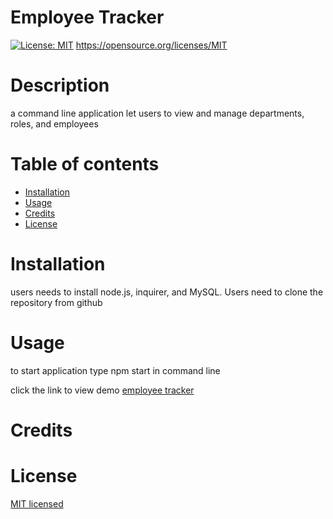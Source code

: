 # Employee Tracker

  [![License: MIT](https://img.shields.io/badge/License-MIT-yellow.svg)](https://opensource.org/licenses/MIT)
  https://opensource.org/licenses/MIT
  # Description
  a command line  application let users  to view and manage departments, roles, and employees
  

  Table of contents
  =================

  * [Installation](#installation)
  * [Usage](#usage)
  * [Credits](#credits)
  * [License](#license)

  # Installation
  users needs to install node.js, inquirer, and MySQL. Users need to clone the repository from github
 
  
  # Usage
  to start application type npm start in command line

  click the link to view demo [employee tracker](https://drive.google.com/file/d/1os6A6oc5otwKRdAmIneYGDnLqN_r5xrr/view)
  
  # Credits
  
  
  # License
  [MIT licensed](https://opensource.org/licenses/MIT) 
  

